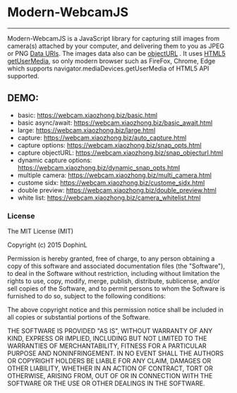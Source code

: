 # Modern-WebcamJS
----
Modern-WebcamJS is a JavaScript library for capturing still images from camera(s) attached by your computer, and delivering them to you as JPEG or PNG [Data URIs](https://developer.mozilla.org/en-US/docs/Web/HTTP/Basics_of_HTTP/Data_URIs).  The images data also can be [objectURL](https://developer.mozilla.org/en-US/docs/Web/API/URL/createObjectURL) .  It uses [HTML5 getUserMedia](http://dev.w3.org/2011/webrtc/editor/getusermedia.html), so only modern browser such as FireFox, Chrome, Edge which supports navigator.mediaDevices.getUserMedia of HTML5 API supported.

## DEMO:
- basic: https://webcam.xiaozhong.biz/basic.html
- basic async/await: https://webcam.xiaozhong.biz/basic_await.html
- large: https://webcam.xiaozhong.biz/large.html
- capture: https://webcam.xiaozhong.biz/auto_capture.html
- capture options: https://webcam.xiaozhong.biz/snap_opts.html
- capture objectURL: https://webcam.xiaozhong.biz/snap_objecturl.html
- dynamic capture options: https://webcam.xiaozhong.biz/dynamic_snap_opts.html
- multiple camera: https://webcam.xiaozhong.biz/multi_camera.html
- custome sidx: https://webcam.xiaozhong.biz/custome_sidx.html
- double preview: https://webcam.xiaozhong.biz/double_preview.html
- white list: https://webcam.xiaozhong.biz/camera_whitelist.html



### License
The MIT License (MIT)

Copyright (c) 2015 DophinL

Permission is hereby granted, free of charge, to any person obtaining a copy of this software and associated documentation files (the "Software"), to deal in the Software without restriction, including without limitation the rights to use, copy, modify, merge, publish, distribute, sublicense, and/or sell copies of the Software, and to permit persons to whom the Software is furnished to do so, subject to the following conditions:

The above copyright notice and this permission notice shall be included in all copies or substantial portions of the Software.

THE SOFTWARE IS PROVIDED "AS IS", WITHOUT WARRANTY OF ANY KIND, EXPRESS OR IMPLIED, INCLUDING BUT NOT LIMITED TO THE WARRANTIES OF MERCHANTABILITY, FITNESS FOR A PARTICULAR PURPOSE AND NONINFRINGEMENT. IN NO EVENT SHALL THE AUTHORS OR COPYRIGHT HOLDERS BE LIABLE FOR ANY CLAIM, DAMAGES OR OTHER LIABILITY, WHETHER IN AN ACTION OF CONTRACT, TORT OR OTHERWISE, ARISING FROM, OUT OF OR IN CONNECTION WITH THE SOFTWARE OR THE USE OR OTHER DEALINGS IN THE SOFTWARE.
